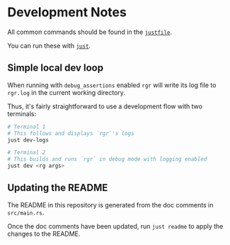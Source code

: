 # Development Notes

All common commands should be found in the [`justfile`](./justfile).

You can run these with [`just`](https://github.com/casey/just).

## Simple local dev loop

When running with `debug_assertions` enabled `rgr` will write its log file to `rgr.log` in the current working directory.

Thus, it's fairly straightforward to use a development flow with two terminals:

```bash
# Terminal 1
# This follows and displays `rgr`'s logs
just dev-logs
```

```bash
# Terminal 2
# This builds and runs `rgr` in debug mode with logging enabled
just dev <rg args>
```

## Updating the README

The README in this repository is generated from the doc comments in `src/main.rs`.

Once the doc comments have been updated, run `just readme` to apply the changes to the README.
